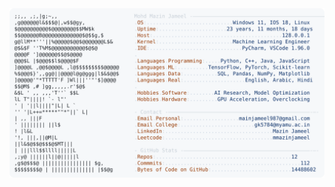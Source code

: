 <picture>
  <source srcset="https://raw.githubusercontent.com/mmazinjameel/mmazinjameel/main/dark_mode.svg?v=1761243333" media="(prefers-color-scheme: dark)">
  <img src="https://raw.githubusercontent.com/mmazinjameel/mmazinjameel/main/light_mode.svg?v=1761243333">
</picture>
